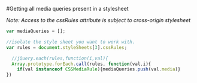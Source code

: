 #Getting all media queries present in a stylesheet 


*Note: Access to the cssRules attribute is subject to cross-origin  stylesheet*

```javascript
var mediaQueries = [];

//isolate the style sheet you want to work with. 
var rules = document.styleSheets[3].cssRules;

  //jQuery.each(rules,function(i,val){
  Array.prototype.forEach.call(rules, function(val,i){
    if(val instanceof CSSMediaRule){mediaQueries.push(val.media)}
})
```